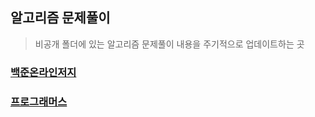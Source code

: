## 알고리즘 문제풀이

> 비공개 폴더에 있는 알고리즘 문제풀이 내용을 주기적으로 업데이트하는 곳 

### [백준온라인저지](./BOJ)

### [프로그래머스](./Programmers)

